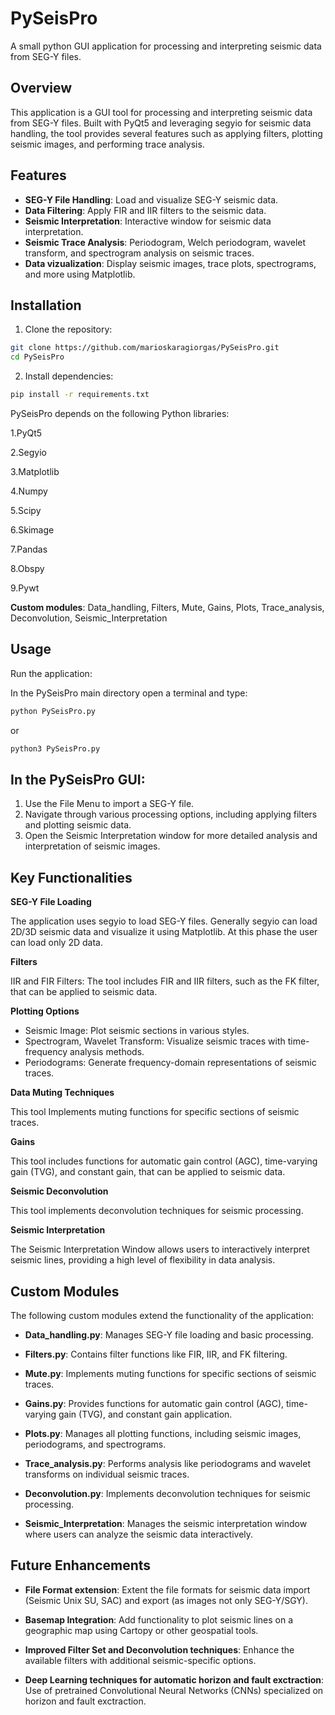 # PySeisPro
A small python GUI application for processing and interpreting seismic data from SEG-Y files.

## Overview
This application is a GUI tool for processing and interpreting seismic data from SEG-Y files. Built with PyQt5 and leveraging segyio for seismic data handling, the tool provides several features such as applying filters, plotting seismic images, and performing trace analysis.

## Features
- **SEG-Y File Handling**: Load and visualize SEG-Y seismic data.
- **Data Filtering**: Apply FIR and IIR filters to the seismic data.
- **Seismic Interpretation**: Interactive window for seismic data interpretation.
- **Seismic Trace Analysis**: Periodogram, Welch periodogram, wavelet transform, and spectrogram analysis on seismic traces.
- **Data vizualization**: Display seismic images, trace plots, spectrograms, and more using Matplotlib.

## Installation

1. Clone the repository:

```bash
git clone https://github.com/marioskaragiorgas/PySeisPro.git
cd PySeisPro
```

2. Install dependencies:

```bash
pip install -r requirements.txt
```

PySeisPro depends on the following Python libraries:

1.PyQt5

2.Segyio

3.Matplotlib

4.Numpy

5.Scipy

6.Skimage

7.Pandas

8.Obspy

9.Pywt

**Custom modules**: Data_handling, Filters, Mute, Gains, Plots, Trace_analysis, Deconvolution, Seismic_Interpretation

## Usage

Run the application:

In the PySeisPro main directory open a terminal and type:

``` bash
python PySeisPro.py
```
or 

``` bash
python3 PySeisPro.py
```

## In the PySeisPro GUI:

1. Use the File Menu to import a SEG-Y file. 
2. Navigate through various processing options, including applying filters and plotting seismic data.
3. Open the Seismic Interpretation window for more detailed analysis and interpretation of seismic images.

## Key Functionalities

**SEG-Y File Loading**

The application uses segyio to load SEG-Y files. Generally segyio can load 2D/3D seismic data and visualize it using Matplotlib. At this phase the user can load only 2D data.

**Filters**

IIR and FIR Filters: The tool includes FIR and IIR filters, such as the FK filter, that can be applied to seismic data.

**Plotting Options**

- Seismic Image: Plot seismic sections in various styles.
- Spectrogram, Wavelet Transform: Visualize seismic traces with time-frequency analysis methods.
- Periodograms: Generate frequency-domain representations of seismic traces.

**Data Muting Techniques**

This tool Implements muting functions for specific sections of seismic traces.

**Gains**

This tool includes functions for automatic gain control (AGC), time-varying gain (TVG), and constant gain, that can be applied to seismic data.

**Seismic Deconvolution**

This tool implements deconvolution techniques for seismic processing.

**Seismic Interpretation**

The Seismic Interpretation Window allows users to interactively interpret seismic lines, providing a high level of flexibility in data analysis.

## Custom Modules
The following custom modules extend the functionality of the application:

- **Data_handling.py**: Manages SEG-Y file loading and basic processing.

- **Filters.py**: Contains filter functions like FIR, IIR, and FK filtering.

- **Mute.py**: Implements muting functions for specific sections of seismic traces.

- **Gains.py**: Provides functions for automatic gain control (AGC), time-varying gain (TVG), and constant gain application.

- **Plots.py**: Manages all plotting functions, including seismic images, periodograms, and spectrograms.

- **Trace_analysis.py**: Performs analysis like periodograms and wavelet transforms on individual seismic traces.

- **Deconvolution.py**: Implements deconvolution techniques for seismic processing.

- **Seismic_Interpretation**: Manages the seismic interpretation window where users can analyze the seismic data interactively.

## Future Enhancements
- **File Format extension**: Extent the file formats for seismic data import (Seismic Unix SU, SAC) and export (as images not only SEG-Y/SGY).
  
- **Basemap Integration**: Add functionality to plot seismic lines on a geographic map using Cartopy or other geospatial tools.

- **Improved Filter Set and Deconvolution techniques**: Enhance the available filters with additional seismic-specific options.

- **Deep Learning techniques for automatic horizon and fault exctraction**: Use of pretrained Convolutional Neural Networks (CNNs) specialized on horizon and fault exctraction.
